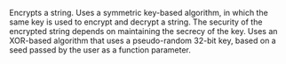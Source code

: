 Encrypts a string. Uses a symmetric key-based algorithm, in
        which the same key is used to encrypt and decrypt a string.
        The security of the encrypted string depends on maintaining
        the secrecy of the key. Uses an XOR-based algorithm that uses
        a pseudo-random 32-bit key, based on a seed passed by the user
        as a function parameter.